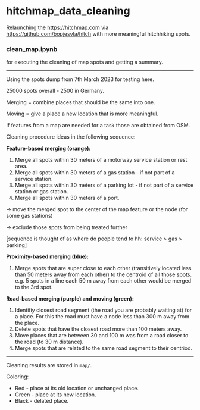 # hitchmap_data_cleaning

Relaunching the https://hitchmap.com via https://github.com/bopjesvla/hitch with more meaningful hitchhiking spots.

### clean_map.ipynb

for executing the cleaning of map spots and getting a summary.

---

Using the spots dump from 7th March 2023 for testing here.

25000 spots overall - 2500 in Germany.

Merging = combine places that should be the same into one.

Moving = give a place a new location that is more meaningful.

If features from a map are needed for a task those are obtained from OSM.

Cleaning procedure ideas in the following sequence:

**Feature-based merging (orange):**

1. Merge all spots within 30 meters of a motorway service station or rest area.
2. Merge all spots within 30 meters of a gas station - if not part of a service station.
3. Merge all spots within 30 meters of a parking lot - if not part of a service station or gas station.
4. Merge all spots within 30 meters of a port.

-> move the merged spot to the center of the map feature or the node (for some gas stations)

-> exclude those spots from being treated further

[sequence is thought of as where do people tend to hh: service > gas > parking]

**Proximity-based merging (blue):**

1. Merge spots that are super close to each other (transitively located less than 50 meters away from each other) to the centroid of all those spots. e.g. 5 spots in a line each 50 m away from each other would be merged to the 3rd spot.

**Road-based merging (purple) and moving (green):**

1. Identifiy closest road segment (the road you are probably waiting at) for a place. For this the road must have a node less than 300 m away from the place.
2. Delete spots that have the closest road more than 100 meters away.
3. Move places that are between 30 and 100 m was from a road closer to the road (to 30 m distance).
4. Merge spots that are related to the same road segment to their centriod.

---
Cleaning results are stored in `map/`.


Coloring:
- Red - place at its old location or unchanged place.
- Green - place at its new location.
- Black - delated place.
